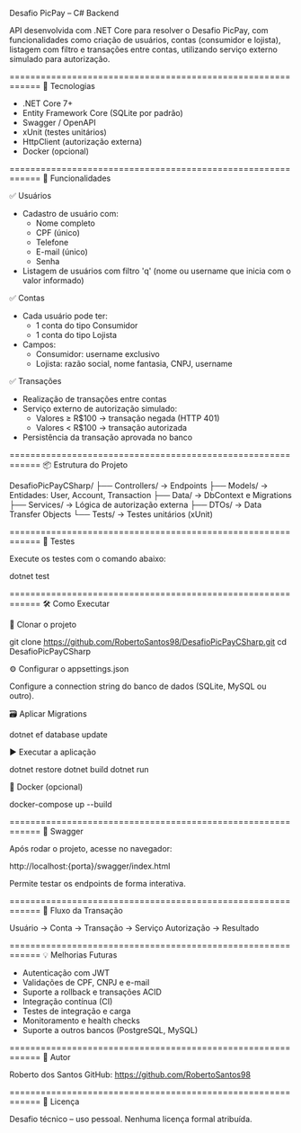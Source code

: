 Desafio PicPay – C# Backend

API desenvolvida com .NET Core para resolver o Desafio PicPay, com funcionalidades como criação de usuários, contas (consumidor e lojista), listagem com filtro e transações entre contas, utilizando serviço externo simulado para autorização.

============================================================
📌 Tecnologias

- .NET Core 7+
- Entity Framework Core (SQLite por padrão)
- Swagger / OpenAPI
- xUnit (testes unitários)
- HttpClient (autorização externa)
- Docker (opcional)

============================================================
🚀 Funcionalidades

✅ Usuários
- Cadastro de usuário com:
  - Nome completo
  - CPF (único)
  - Telefone
  - E-mail (único)
  - Senha
- Listagem de usuários com filtro 'q' (nome ou username que inicia com o valor informado)

✅ Contas
- Cada usuário pode ter:
  - 1 conta do tipo Consumidor
  - 1 conta do tipo Lojista
- Campos:
  - Consumidor: username exclusivo
  - Lojista: razão social, nome fantasia, CNPJ, username

✅ Transações
- Realização de transações entre contas
- Serviço externo de autorização simulado:
  - Valores ≥ R$100 → transação negada (HTTP 401)
  - Valores < R$100 → transação autorizada
- Persistência da transação aprovada no banco

============================================================
📦 Estrutura do Projeto

DesafioPicPayCSharp/
├── Controllers/         -> Endpoints
├── Models/              -> Entidades: User, Account, Transaction
├── Data/                -> DbContext e Migrations
├── Services/            -> Lógica de autorização externa
├── DTOs/                -> Data Transfer Objects
└── Tests/               -> Testes unitários (xUnit)

============================================================
🧪 Testes

Execute os testes com o comando abaixo:

dotnet test

============================================================
🛠️ Como Executar

🔁 Clonar o projeto

git clone https://github.com/RobertoSantos98/DesafioPicPayCSharp.git
cd DesafioPicPayCSharp

⚙️ Configurar o appsettings.json

Configure a connection string do banco de dados (SQLite, MySQL ou outro).

🗃️ Aplicar Migrations

dotnet ef database update

▶️ Executar a aplicação

dotnet restore
dotnet build
dotnet run

🐳 Docker (opcional)

docker-compose up --build

============================================================
📄 Swagger

Após rodar o projeto, acesse no navegador:

http://localhost:{porta}/swagger/index.html

Permite testar os endpoints de forma interativa.

============================================================
🔄 Fluxo da Transação

Usuário → Conta → Transação → Serviço Autorização → Resultado

============================================================
💡 Melhorias Futuras

- Autenticação com JWT
- Validações de CPF, CNPJ e e-mail
- Suporte a rollback e transações ACID
- Integração contínua (CI)
- Testes de integração e carga
- Monitoramento e health checks
- Suporte a outros bancos (PostgreSQL, MySQL)

============================================================
👤 Autor

Roberto dos Santos
GitHub: https://github.com/RobertoSantos98

============================================================
📜 Licença

Desafio técnico – uso pessoal. Nenhuma licença formal atribuída.
